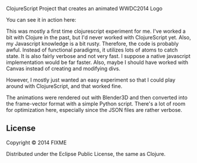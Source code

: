 
ClojureScript Project that creates an animated WWDC2014 Logo

You can see it in action here:



This was mostly a first time clojurescript experiment for me. I've worked a bit with Clojure in the past, but I'd never worked with ClojureScript yet. Also, my Javascript knowledge is a bit rusty. Therefore, the code is probably awful. Instead of functional paradigms, it utilizes lots of atoms to catch state. It is also fairly verbose and not very fast. I suppose a native javascript implementation would be far faster. Also, maybe I should have worked with Canvas instead of creating and modifying divs.

However, I mostly just wanted an easy experiment so that I could play around with ClojureScript, and that worked fine.

The animations were rendered out with Blender3D and then converted into the frame-vector format with a simple Python script. There's a lot of room for optimization here, especially since the JSON files are rather verbose.

## License

Copyright © 2014 FIXME

Distributed under the Eclipse Public License, the same as Clojure.
